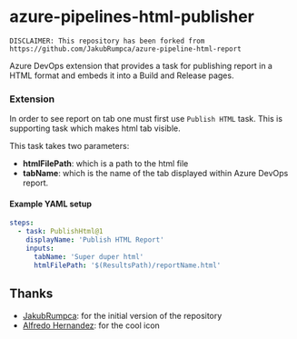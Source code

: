 # azure-pipelines-html-publisher

```
DISCLAIMER: This repository has been forked from https://github.com/JakubRumpca/azure-pipeline-html-report
```

Azure DevOps extension that provides a task for publishing report in a HTML format and embeds it into a Build and Release pages.

### Extension

In order to see report on tab one must first use `Publish HTML` task. This is supporting task which makes html tab visible.

This task takes two parameters:

- **htmlFilePath**: which is a path to the html file
- **tabName**: which is the name of the tab displayed within Azure DevOps report.

#### Example YAML setup

```YAML
steps:
  - task: PublishHtml@1
    displayName: 'Publish HTML Report'
    inputs:
      tabName: 'Super duper html'
      htmlFilePath: '$(ResultsPath)/reportName.html'
```

## Thanks

- [JakubRumpca](https://github.com/JakubRumpca/): for the initial version of the repository
- [Alfredo Hernandez](https://www.flaticon.es/autores/alfredo-hernandez): for the cool icon
